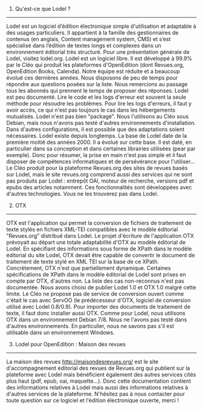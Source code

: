 1.  Qu'est-ce que Lodel ?
-------------------------

Lodel est un logiciel d’édition électronique simple d'utilisation et adaptable à des usages particuliers.
Il appartient à la famille des gestionnaires de contenus (en anglais, Content management system, CMS) et s’est spécialisé dans l’édition de textes longs et complexes dans un environnement éditorial très structuré.
Pour une présentation générale de Lodel, visitez lodel.org.
Lodel est un logiciel libre.
Il est développé à 99.9% par le Cléo qui produit les plateformes d'OpenEdition (dont Revues.org, OpenEdition Books, Calenda). Notre équipe est réduite et a beaucoup évolué ces dernières années.
Nous disposons de peu de temps pour répondre aux questions posées sur la liste.
Nous remercions au passage tous les abonnés qui prennent le temps de proposer des réponses.
Lodel est peu documenté.
Lire le code et les logs d'erreur est souvent la seule méthode pour résoudre les problèmes.
Pour lire les logs d'erreurs, il faut y avoir accès, ce qui n'est pas toujours le cas dans les hébergements mutualisés.
Lodel n'est pas bien "packagé".
Nous l'utilisons au Cléo sous Debian, mais nous n'avons pas testé d'autres environnements d'installation.
Dans d'autres configurations, il est possible que des adaptations soient nécessaires.
Lodel existe depuis longtemps. La base de Lodel date de la première moitié des années 2000.
Il a évolué sur cette base. Il est daté, en particulier dans sa conception et dans certaines librairies utilisées (pear par exemple).
Donc pour résumer, la prise en main n'est pas simple et il faut disposer de compétences informatiques et de persévérance pour l'utiliser...
Le Cléo produit pour la plateforme Revues.org des sites de revues basés sur Lodel, mais le site revues.org comprend aussi des services qui ne sont pas produits par Lodel : entrepôt OAI, moteur de recherche, versions pdf et epubs des articles notamment.
Ces fonctionnalités sont développées avec d'autres technologies. Vous ne les trouverez pas dans Lodel.

2.  OTX
-------

OTX est l'application qui permet la conversion de fichiers de traitement de texte stylés en fichiers XML-TEI compatibles avec le modèle éditorial "Revues.org" distribué dans Lodel.
Le projet d'écriture de l'application OTX prévoyait au départ une totale adaptabilité d'OTX au modèle éditorial de Lodel.
En spécifiant des informations sous forme de XPath dans le modèle éditorial du site Lodel, OTX devait être capable de convertir le document de traitement de texte stylé en XML TEI sur la base de ce XPath.
Concrètement, OTX n'est que partiellement dynamique.
Certaines spécifications de XPath dans le modèle éditorial de Lodel sont prises en compte par OTX, d'autres non.
La liste des cas non-reconnus n'est pas documentée. Nous avons choisi de publier Lodel 1.0 et OTX 1.0 malgré cette limite.
Le Cléo ne propose pas de service de conversion ouvert comme c'était le cas avec ServOO (le prédécesseur d'OTX, logiciel de conversion utilisé avec Lodel 0.8/0.9). Pour importer des documents de traitement de texte, il faut donc installer aussi OTX.
Comme pour Lodel, nous utilisons OTX dans un environnement Debian 7/8. Nous ne l'avons pas testé dans d'autres environnements.
En particulier, nous ne savons pas s'il est utilisable dans un environnement Windows.

3.  Lodel pour OpenEdition : Maison des revues
----------------------------------------------

La maison des revues http://maisondesrevues.org/ est le site d'accompagnement éditorial des revues de Revues.org qui publient sur la plateforme avec Lodel mais bénéficient également des autres services cités plus haut (pdf, epub, oai, maquette...).
Donc cette documentation contient des informations relatives à Lodel mais aussi des informations relatives à d'autres services de la plateforme.
N'hésitez pas à nous contacter pour toute question sur ce logiciel et l'édition électronique ouverte, merci !
